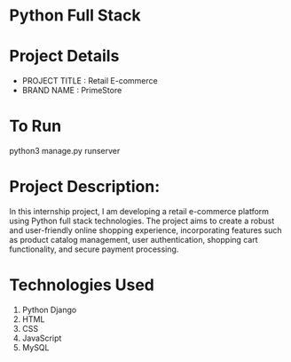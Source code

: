 # Python Full Stack 

# Project Details
- PROJECT TITLE      : Retail E-commerce
- BRAND NAME         : PrimeStore

# To Run
python3 manage.py runserver

# Project Description: 
In this internship project, I am developing a retail e-commerce platform using Python full stack technologies. The project aims to create a robust and user-friendly online shopping experience, incorporating features such as product catalog management, user authentication, shopping cart functionality, and secure payment processing. 

# Technologies Used
1. Python Django
2. HTML
3. CSS
4. JavaScript
5. MySQL


